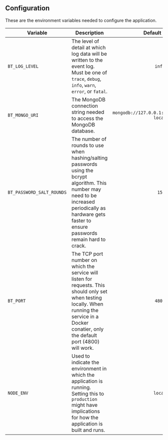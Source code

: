 ## Configuration

These are the environment variables needed to configure the application.

| Variable                  | Description                                                                                                                                                                                                |                Default Value                 |
| ------------------------- | ---------------------------------------------------------------------------------------------------------------------------------------------------------------------------------------------------------- | :------------------------------------------: |
| `BT_LOG_LEVEL`            | The level of detail at which log data will be written to the event log. Must be one of `trace`, `debug`, `info`, `warn`, `error`, or `fatal`.                                                              |                    `info`                    |
| `BT_MONGO_URI`            | The MongoDB connection string needed to access the MongoDB database.                                                                                                                                       | `mongodb://127.0.0.1:27017/bottomtime-local` |
| `BT_PASSWORD_SALT_ROUNDS` | The number of rounds to use when hashing/salting passwords using the bcrypt algorithm. This number may need to be increased periodically as hardware gets faster to ensure passwords remain hard to crack. |                     `15`                     |
| `BT_PORT`                 | The TCP port number on which the service will listen for requests. This should only set when testing locally. When running the service in a Docker conatier, only the default port (4800) will work.       |                    `4800`                    |
| `NODE_ENV`                | Used to indicate the environment in which the application is running. Setting this to `production` might have implications for how the application is built and runs.                                      |                   `local`                    |
